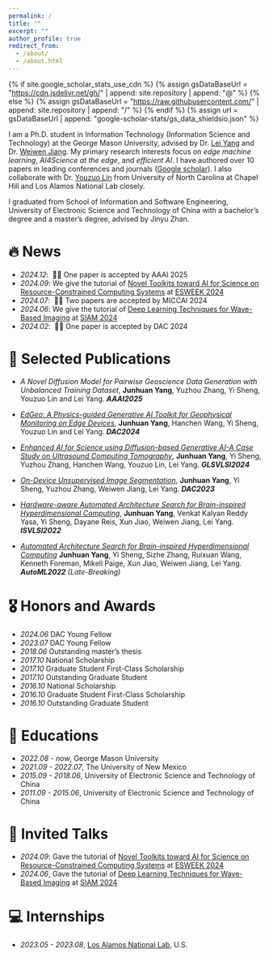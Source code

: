 ```yaml
---
permalink: /
title: ""
excerpt: ""
author_profile: true
redirect_from: 
  - /about/
  - /about.html
---
```


{% if site.google_scholar_stats_use_cdn %}
{% assign gsDataBaseUrl = "https://cdn.jsdelivr.net/gh/" | append: site.repository | append: "@" %}
{% else %}
{% assign gsDataBaseUrl = "https://raw.githubusercontent.com/" | append: site.repository | append: "/" %}
{% endif %}
{% assign url = gsDataBaseUrl | append: "google-scholar-stats/gs_data_shieldsio.json" %}

<span class='anchor' id='about-me'></span>

I am a Ph.D. student in Information Technology (Information Science and Technology) at the George Mason University, advised by Dr. [Lei Yang](https://leiyang0416.github.io/) and Dr. [Weiwen Jiang](https://jqub.github.io/). My primary research interests focus on  *edge machine learning*, *AI4Science at the edge*, and *efficient AI*. I have authored over 10 papers in leading conferences and journals ([Google scholar](https://scholar.google.com/citations?user=otFECasAAAAJ&hl)).
I also collaborate with Dr. [Youzuo Lin](https://sites.google.com/site/youzuolin044/home) from University of North Carolina at Chapel Hill and Los Alamos National Lab closely.

I graduated from School of Information and Software Engineering,
University of Electronic Science and Technology of China with a bachelor’s degree and a master’s degree, advised by Jinyu Zhan.



# 🔥 News
- *2024.12*: &nbsp;🎉🎉 One paper is accepted by AAAI 2025
- *2024.09*: We give the tutorial of [Novel Toolkits toward AI for Science on Resource-Constrained Computing Systems](https://esfair2023.github.io/esweek_turtorial/) at [ESWEEK 2024](https://esweek.org/tutorials/)
- *2024.07*: &nbsp;🎉🎉 Two papers are accepted by MICCAI 2024
- *2024.06*: We give the tutorial of [Deep Learning Techniques for Wave-Based Imaging](https://junhuanyang.github.io/Computational-Wave-Imaging/) at [SIAM 2024](https://www.siam.org/conferences/cm/program/minitutorials/is24-minitutorials)
- *2024.02*: &nbsp;🎉🎉 One paper is accepted by DAC 2024


# 📝 Selected Publications 
- *A Novel Diffusion Model for Pairwise Geoscience Data Generation with Unbalanced Training Dataset*, **Junhuan Yang**, Yuzhou Zhang, Yi Sheng, Youzuo Lin and Lei Yang. ***AAAI2025***

- [*EdGeo: A Physics-guided Generative AI Toolkit for Geophysical Monitoring on Edge Devices*](https://dl.acm.org/doi/abs/10.1145/3649329.3657344),
**Junhuan Yang**, Hanchen Wang, Yi Sheng, Youzuo Lin and Lei Yang. ***DAC2024***

- [*Enhanced AI for Science using Diffusion-based Generative AI-A Case Study on Ultrasound Computing Tomography*](https://dl.acm.org/doi/abs/10.1145/3649476.3660360), **Junhuan Yang**, Yi Sheng, Yuzhou Zhang, Hanchen Wang, Youzuo Lin, Lei Yang. ***GLSVLSI2024***

- [*On-Device Unsupervised Image Segmentation*](https://arxiv.org/abs/2303.12753), **Junhuan Yang**, Yi Sheng, Yuzhou Zhang, Weiwen Jiang, Lei Yang. ***DAC2023***

- [*Hardware-aware Automated Architecture Search for Brain-inspired Hyperdimensional Computing*](https://ieeexplore.ieee.org/stamp/stamp.jsp?arnumber=9912048),
**Junhuan Yang**, Venkat Kalyan Reddy Yasa, Yi Sheng, Dayane Reis, Xun Jiao, Weiwen Jiang, Lei Yang. ***ISVLSI2022***

- [*Automated Architecture Search for Brain-inspired Hyperdimensional Computing*](https://2022.automl.cc/wp-content/uploads/2022/07/automated_architecture_search_.pdf)
**Junhuan Yang**, Yi Sheng, Sizhe Zhang, Ruixuan Wang, Kenneth Foreman, Mikell Paige, Xun Jiao, Weiwen Jiang, Lei Yang. ***AutoML2022*** *(Late-Breaking)*


# 🎖 Honors and Awards
- *2024.06* DAC Young Fellow
- *2023.07* DAC Young Fellow
- *2018.06* Outstanding master’s thesis
- *2017.10* National Scholarship
- *2017.10* Graduate Student First-Class Scholarship
- *2017.10* Outstanding Graduate Student
- *2016.10* National Scholarship
- *2016.10* Graduate Student First-Class Scholarship
- *2016.10* Outstanding Graduate Student

# 📖 Educations
- *2022.08 - now*, George Mason University
- *2021.09 - 2022.07*, The University of New Mexico
- *2015.09 - 2018.06*, University of Electronic Science and Technology of China 
- *2011.09 - 2015.06*, University of Electronic Science and Technology of China

# 💬 Invited Talks
- *2024.09*: Gave the tutorial of [Novel Toolkits toward AI for Science on Resource-Constrained Computing Systems](https://esfair2023.github.io/esweek_turtorial/) at [ESWEEK 2024](https://esweek.org/tutorials/)
- *2024.06*, Gave the tutorial of [Deep Learning Techniques for Wave-Based Imaging](https://junhuanyang.github.io/Computational-Wave-Imaging/) at [SIAM 2024](https://www.siam.org/conferences/cm/program/minitutorials/is24-minitutorials)


# 💻 Internships
- *2023.05 - 2023.08*, [Los Alamos National Lab](https://www.lanl.gov), U.S.